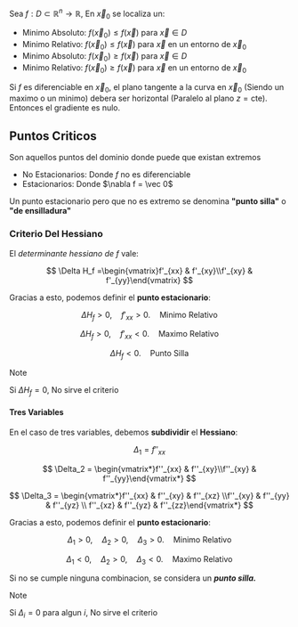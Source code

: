 Sea $f: D\subset\mathbb{R}^n \to \mathbb{R}$, En $\vec x_0$ se localiza un:

- Minimo Absoluto: $f(\vec x_0) \leq f(\vec x)$ para $\vec x \in D$
- Minimo Relativo: $f(\vec x_0) \leq f(\vec x)$ para $\vec x$ en un entorno de $\vec x_0$
- Minimo Absoluto: $f(\vec x_0) \geq f(\vec x)$ para $\vec x \in D$
- Minimo Relativo: $f(\vec x_0) \geq f(\vec x)$ para $\vec x$ en un entorno de $\vec x_0$

Si $f$ es diferenciable en $\vec x_0$, el plano tangente a la curva en $\vec x_0$ (Siendo un maximo o un minimo) debera ser horizontal (Paralelo al plano $z=\text{cte}$). Entonces el gradiente es nulo.

## Puntos Criticos

Son aquellos puntos del dominio donde puede que existan extremos

- No Estacionarios: Donde $f$ no es diferenciable
- Estacionarios: Donde $\nabla f = \vec 0$

Un punto estacionario pero que no es extremo se denomina **"punto silla"** o **"de ensilladura"**

### Criterio Del Hessiano

El *determinante hessiano de* $f$ vale:

$$
\Delta H_f =\begin{vmatrix}f'_{xx} & f'_{xy}\\f'_{xy} & f'_{yy}\end{vmatrix}
$$

Gracias a esto, podemos definir el **punto estacionario**:

$$
\Delta H_f > 0,\quad f'_{xx} > 0.\quad \text{Minimo Relativo}
$$

$$
\Delta H_f > 0,\quad f'_{xx} < 0.\quad \text{Maximo Relativo}
$$

$$
\Delta H_f < 0.\quad \text{Punto Silla}
$$

> [!note]
> Si $\Delta H_f = 0$, No sirve el criterio

#### Tres Variables

En el caso de tres variables, debemos **subdividir** el **Hessiano**:

$$
\Delta_1 = f''_{xx}
$$

$$
\Delta_2 = \begin{vmatrix*}f''_{xx} & f''_{xy}\\f''_{xy} & f''_{yy}\end{vmatrix*}
$$

$$
\Delta_3 = \begin{vmatrix*}f''_{xx} & f''_{xy} & f''_{xz} \\f''_{xy} & f''_{yy} & f''_{yz} \\ f''_{xz} & f''_{yz} & f''_{zz}\end{vmatrix*}
$$

Gracias a esto, podemos definir el **punto estacionario**:

$$
\Delta_1 > 0,\quad \Delta_2 > 0,\quad \Delta_3 > 0.\quad \text{Minimo Relativo}
$$

$$
\Delta_1 < 0,\quad \Delta_2 > 0,\quad \Delta_3 < 0.\quad \text{Maximo Relativo}
$$

Si no se cumple ninguna combinacion, se considera un ***punto silla.***

> [!note]
> Si $\Delta_i = 0$ para algun $i$, No sirve el criterio
